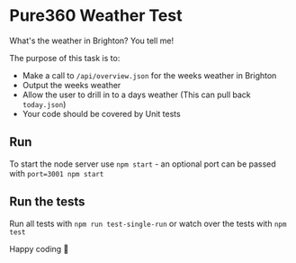 # Pure360 Weather Test

What's the weather in Brighton? You tell me!

The purpose of this task is to:

* Make a call to `/api/overview.json` for the weeks weather in Brighton
* Output the weeks weather
* Allow the user to drill in to a days weather (This can pull back `today.json`)
* Your code should be covered by Unit tests

## Run

To start the node server use `npm start` - an optional port can be passed
with `port=3001 npm start`

## Run the tests

Run all tests with `npm run test-single-run` or watch over the tests with
`npm test`

Happy coding :dancer:
